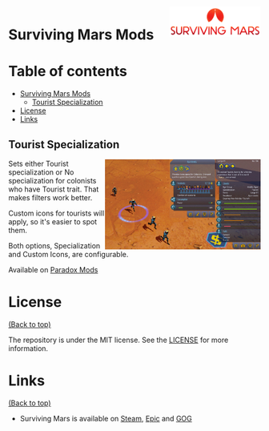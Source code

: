 <a href="https://www.paradoxinteractive.com/games/surviving-mars">
    <img src="https://raw.githubusercontent.com/a-kushnir/surviving-mars-mods/main/logo.png" alt="Surviving Mars" title="Surviving Mars" align="right" height="60" />
</a>

# Surviving Mars Mods

# Table of contents

- [Surviving Mars Mods](#surviving-mars-mods)
    - [Tourist Specialization](#tourist-specialization)
- [License](#license)
- [Links](#links)

## Tourist Specialization

<img src="https://raw.githubusercontent.com/a-kushnir/surviving-mars-mods/main/Tourist%20Specialization/Preview.jpg" alt="Tourist Specialization" title="Tourist Specialization" align="right" height="180" />

Sets either Tourist specialization or No specialization for colonists who have Tourist trait. That makes filters work better.

Custom icons for tourists will apply, so it's easier to spot them.

Both options, Specialization and Custom Icons, are configurable.

Available on [Paradox Mods](https://mods.paradoxplaza.com/mods/45477/Any)

# License
[(Back to top)](#table-of-contents)

The repository is under the MIT license. See the [LICENSE](https://github.com/a-kushnir/surviving-mars-mods/blob/main/LICENSE) for more information.

# Links

[(Back to top)](#table-of-contents)

* Surviving Mars is available on [Steam](https://store.steampowered.com/app/464920/Surviving_Mars/), [Epic](https://store.epicgames.com/en-US/p/surviving-mars) and [GOG](https://www.gog.com/en/game/surviving_mars)
